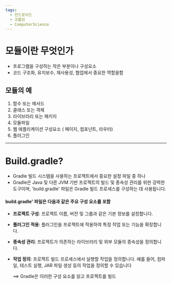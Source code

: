 ```yaml
---
tags:
  - 안드로이드
  - 코틀린
  - ComputerScience
---
```

# 모듈이란 무엇인가

-  프로그램을 구성하는 작은 부분이나 구성요소
-  코드 구조화, 유지보수, 재사용성, 협업에서 중요한 역할을함

## 모듈의 예

1.  함수 또는 메서드
2.  클래스 또는 객체
3.  라이브러리 또는 패키지
4.  모듈파일
5.  웹 애플리케이션 구성요소 ( 페이지, 컴포넌트, 라우터)
6.  플러그인

--------------------
# Build.gradle?

- Gradle 빌드 시스템을 사용하는 프로젝트에서 중요한 설정 파일 중 하나
- Gradle은 Java 및 다른 JVM 기반 프로젝트의 빌드 및 종속성 관리를 위한 강력한 도구이며, 'build.gradle' 파일은 Gradle 빌드 프로세스를 구성하는 데 사용됩니다.

#### build.gradle' 파일은 다음과 같은 주요 구성 요소를 포함

- **프로젝트 구성**: 프로젝트 이름, 버전 및 그룹과 같은 기본 정보를 설정합니다.
- **플러그인 적용**: 플러그인을 프로젝트에 적용하여 특정 작업 또는 기능을 확장합니다.
- **종속성 관리**: 프로젝트가 의존하는 라이브러리 및 외부 모듈의 종속성을 정의합니다.
- **작업 정의**: 프로젝트 빌드 프로세스에서 실행할 작업을 정의합니다. 예를 들어, 컴파일, 테스트 실행, JAR 파일 생성 등의 작업을 정의할 수 있습니다
 
    ==> Gradle은 이러한 구성 요소를 읽고 프로젝트를 빌드

